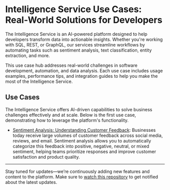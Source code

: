 # Intelligence Service Use Cases: Real-World Solutions for Developers

The Intelligence Service is an AI-powered platform designed to help developers transform data into actionable insights. Whether you're working with SQL, REST, or GraphQL, our services streamline workflows by automating tasks such as sentiment analysis, text classification, entity extraction, and more.

This use case hub addresses real-world challenges in software development, automation, and data analysis. Each use case includes usage examples, performance tips, and integration guides to help you make the most of the Intelligence Service.

## Use Cases

The Intelligence Service offers AI-driven capabilities to solve business challenges effectively and at scale. Below is the first use case, demonstrating how to leverage the platform's functionality.

- [Sentiment Analysis: Understanding Customer Feedback](./sentiment-analysis.md): Businesses today receive large volumes of customer feedback across social media, reviews, and email. Sentiment analysis allows you to automatically categorize this feedback into positive, negative, neutral, or mixed sentiment, helping teams prioritize responses and improve customer satisfaction and product quality.

---

Stay tuned for updates—we’re continuously adding new features and content to the platform. Make sure to [watch this repository](https://github.com/waynecarter/simple-intelligence) to get notified about the latest updates.
